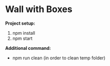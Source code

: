 # Wall with Boxes

**Project setup:**

1. npm install
2. npm start

**Additional command:**
* npm run clean (in order to clean temp folder)